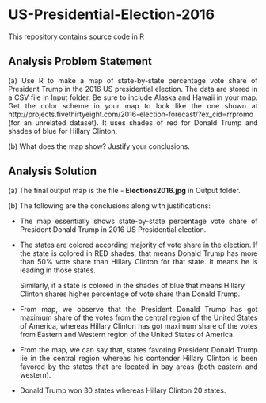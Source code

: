 # US-Presidential-Election-2016

This repository contains source code in R 
## Analysis Problem Statement
<p align="justify">
(a) Use R to make a map of state-by-state percentage vote share of President Trump in the 2016 US presidential election. The data are stored in a CSV file in Input folder. Be sure to include Alaska and Hawaii in your map. Get the color scheme in your map to look like the one shown at
http://projects.fivethirtyeight.com/2016-election-forecast/?ex_cid=rrpromo
(for an unrelated dataset). It uses shades of red for Donald Trump and shades of blue for Hillary Clinton.  
</p>

(b) What does the map show? Justify your conclusions.
## Analysis Solution  
(a) The final output map is the file - <b>Elections2016.jpg</b> in Output folder.  
<p align="justify">
(b) The following are the conclusions along with justifications:  

  *	<p align="justify">The map essentially shows state-by-state percentage vote share of President Donald Trump in 2016 US Presidential election. </p> 
  *	<p align="justify">The states are colored according majority of vote share in the election. If the state is colored in RED shades, that means Donald Trump has more than 50% vote share than Hillary Clinton for that state. It means he is leading in those states. </p>
    Similarly, if a state is colored in the shades of blue that means Hillary Clinton shares higher percentage of vote share than Donald Trump.</p>
  *	<p align="justify">From map, we observe that the President Donald Trump has got maximum share of the votes from the central region of the United States of America, whereas Hillary Clinton has got maximum share of the votes from Eastern and Western region of the United States of America. </p>  
  *	<p align="justify">From the map, we can say that, states favoring President Donald Trump lie in the central region whereas his contender Hillary Clinton is been favored by the states that are located in bay areas (both eastern and western).</p>
  *	Donald Trump won 30 states whereas Hillary Clinton 20 states.   
